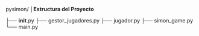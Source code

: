 pysimon/
**│Estructura del Proyecto**

├── __init__.py
├── gestor_jugadores.py
├── jugador.py
├── simon_game.py
└── main.py
